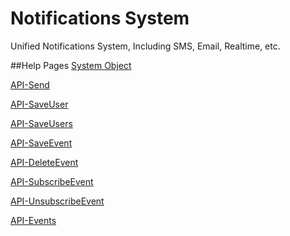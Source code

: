 # Notifications System
Unified Notifications System, Including SMS, Email, Realtime, etc.

##Help Pages
[System Object](https://github.com/altasoft/notifications/wiki/System-Objects)

[API-Send](https://github.com/altasoft/notifications/wiki/API-Send)

[API-SaveUser](https://github.com/altasoft/notifications/wiki/API-SaveUser)

[API-SaveUsers](https://github.com/altasoft/notifications/wiki/API-SaveUsers)

[API-SaveEvent](https://github.com/altasoft/notifications/wiki/API--SaveEvent)

[API-DeleteEvent](https://github.com/altasoft/notifications/wiki/API-DeleteEvent)

[API-SubscribeEvent](https://github.com/altasoft/notifications/wiki/API---SubscribeEvent)

[API-UnsubscribeEvent](https://github.com/altasoft/notifications/wiki/API--UnsubscribeEvent)

[API-Events](https://github.com/altasoft/notifications/wiki/API-Events)

